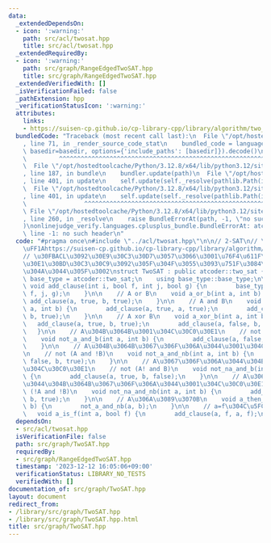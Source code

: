 ```yaml
---
data:
  _extendedDependsOn:
  - icon: ':warning:'
    path: src/acl/twosat.hpp
    title: src/acl/twosat.hpp
  _extendedRequiredBy:
  - icon: ':warning:'
    path: src/graph/RangeEdgedTwoSAT.hpp
    title: src/graph/RangeEdgedTwoSAT.hpp
  _extendedVerifiedWith: []
  _isVerificationFailed: false
  _pathExtension: hpp
  _verificationStatusIcon: ':warning:'
  attributes:
    links:
    - https://suisen-cp.github.io/cp-library-cpp/library/algorithm/two_sat.hpp
  bundledCode: "Traceback (most recent call last):\n  File \"/opt/hostedtoolcache/Python/3.12.8/x64/lib/python3.12/site-packages/onlinejudge_verify/documentation/build.py\"\
    , line 71, in _render_source_code_stat\n    bundled_code = language.bundle(stat.path,\
    \ basedir=basedir, options={'include_paths': [basedir]}).decode()\n          \
    \         ^^^^^^^^^^^^^^^^^^^^^^^^^^^^^^^^^^^^^^^^^^^^^^^^^^^^^^^^^^^^^^^^^^^^^^^^^^^^^^^^^\n\
    \  File \"/opt/hostedtoolcache/Python/3.12.8/x64/lib/python3.12/site-packages/onlinejudge_verify/languages/cplusplus.py\"\
    , line 187, in bundle\n    bundler.update(path)\n  File \"/opt/hostedtoolcache/Python/3.12.8/x64/lib/python3.12/site-packages/onlinejudge_verify/languages/cplusplus_bundle.py\"\
    , line 401, in update\n    self.update(self._resolve(pathlib.Path(included), included_from=path))\n\
    \  File \"/opt/hostedtoolcache/Python/3.12.8/x64/lib/python3.12/site-packages/onlinejudge_verify/languages/cplusplus_bundle.py\"\
    , line 401, in update\n    self.update(self._resolve(pathlib.Path(included), included_from=path))\n\
    \                ^^^^^^^^^^^^^^^^^^^^^^^^^^^^^^^^^^^^^^^^^^^^^^^^^^^^^^^^^\n \
    \ File \"/opt/hostedtoolcache/Python/3.12.8/x64/lib/python3.12/site-packages/onlinejudge_verify/languages/cplusplus_bundle.py\"\
    , line 260, in _resolve\n    raise BundleErrorAt(path, -1, \"no such header\"\
    )\nonlinejudge_verify.languages.cplusplus_bundle.BundleErrorAt: atcoder/twosat:\
    \ line -1: no such header\n"
  code: "#pragma once\n#include \"../acl/twosat.hpp\"\n\n// 2-SAT\n// \u53C2\u8003\
    \uFF1Ahttps://suisen-cp.github.io/cp-library-cpp/library/algorithm/two_sat.hpp\n\
    // \u30FBACL\u3092\u30E9\u30C3\u30D7\u3057\u3066\u3001\u76F4\u611F\u7684\u306A\
    \u30E1\u30BD\u30C3\u30C9\u3092\u305F\u304F\u3055\u3093\u751F\u3084\u3057\u3066\
    \u304A\u3044\u305F\u3002\nstruct TwoSAT : public atcoder::two_sat {\n    using\
    \ base_type = atcoder::two_sat;\n    using base_type::base_type;\n\n    virtual\
    \ void add_clause(int i, bool f, int j, bool g) {\n        base_type::add_clause(i,\
    \ f, j, g);\n    }\n\n    // A or B\n    void a_or_b(int a, int b) {\n       \
    \ add_clause(a, true, b, true);\n    }\n\n    // A and B\n    void a_and_b(int\
    \ a, int b) {\n        add_clause(a, true, a, true);\n        add_clause(b, true,\
    \ b, true);\n    }\n\n    // A xor B\n    void a_xor_b(int a, int b) {\n     \
    \   add_clause(a, true, b, true);\n        add_clause(a, false, b, false);\n \
    \   }\n\n    // A\u304B\u3064B\u3001\u304C\u30C0\u30E1\n    // not (A and B)\n\
    \    void not_a_and_b(int a, int b) {\n        add_clause(a, false, b, false);\n\
    \    }\n\n    // A\u304B\u3064B\u3067\u306F\u306A\u3044\u3001\u304C\u30C0\u30E1\
    \n    // not (A and !B)\n    void not_a_and_nb(int a, int b) {\n        add_clause(a,\
    \ false, b, true);\n    }\n\n    // A\u3067\u306F\u306A\u3044\u304B\u3064B\u3001\
    \u304C\u30C0\u30E1\n    // not (A! and B)\n    void not_na_and_b(int a, int b)\
    \ {\n        add_clause(a, true, b, false);\n    }\n\n    // A\u3067\u306F\u306A\
    \u3044\u304B\u3064B\u3067\u306F\u306A\u3044\u3001\u304C\u30C0\u30E1\n    // not\
    \ (!A and !B)\n    void not_na_and_nb(int a, int b) {\n        add_clause(a, true,\
    \ b, true);\n    }\n\n    // A\u306A\u3089\u3070B\n    void a_then_b(int a, int\
    \ b) {\n        not_a_and_nb(a, b);\n    }\n\n    // a=f\u304C\u5FC5\u9808\n \
    \   void a_is_f(int a, bool f) {\n        add_clause(a, f, a, f);\n    }\n};\n"
  dependsOn:
  - src/acl/twosat.hpp
  isVerificationFile: false
  path: src/graph/TwoSAT.hpp
  requiredBy:
  - src/graph/RangeEdgedTwoSAT.hpp
  timestamp: '2023-12-12 16:05:06+09:00'
  verificationStatus: LIBRARY_NO_TESTS
  verifiedWith: []
documentation_of: src/graph/TwoSAT.hpp
layout: document
redirect_from:
- /library/src/graph/TwoSAT.hpp
- /library/src/graph/TwoSAT.hpp.html
title: src/graph/TwoSAT.hpp
---
```

